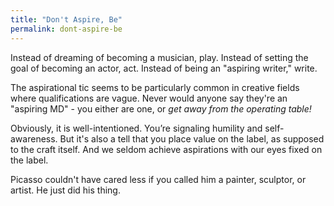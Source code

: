 ```yaml
---
title: "Don't Aspire, Be"
permalink: dont-aspire-be
---
```


Instead of dreaming of becoming a musician, play. Instead of setting the goal of becoming an actor, act. Instead of being an "aspiring writer," write.

The aspirational tic seems to be particularly common in creative fields where qualifications are vague. Never would anyone say they're an "aspiring MD" - you either are one, or *get away from the operating table!*

Obviously, it is well-intentioned. You’re signaling humility and self-awareness. But it's also a tell that you place value on the label, as supposed to the craft itself. And we seldom achieve aspirations with our eyes fixed on the label.

Picasso couldn't have cared less if you called him a painter, sculptor, or artist. He just did his thing.
